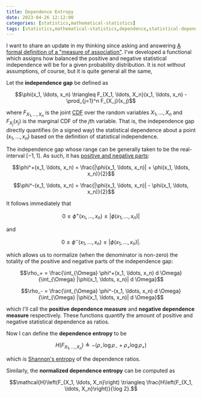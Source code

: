 ```yaml
---
title: Dependence Entropy
date: 2023-04-26 12:12:00
categories: [statistics,mathematical-statistics]
tags: [statistics,mathematical-statistics,dependence,statistical-dependence,mutual-dependence,shannon-entropy,information-theory,calculus,probability-theory]
---
```


I want to share an update in my thinking since asking and answering [A formal definition of a "measure of association"](https://stats.stackexchange.com/q/534454/69508). I've developed a functional which assigns how balanced the positive and negative statistical independence will be for a given probability distribution. It is not without assumptions, of course, but it is quite general all the same,

Let the **independence gap** be defined as 

$$\phi(x_1, \ldots, x_n) \triangleq F_{X_1, \ldots, X_n}(x_1, \ldots, x_n) - \prod_{j=1}^n F_{X_j}(x_j)$$

where $F_{X_1, \ldots, X_n}$ is the joint [CDF](https://en.wikipedia.org/wiki/Cumulative_distribution_function) over the random variables $X_1, \ldots, X_n$ and $F_{X_j}(x_j)$ is the marginal CDF of the $j$th variable. That is, the independence gap directly quantifies (in a signed way) the statistical dependence about a point $(x_1, \ldots, x_n)$ based on the definition of statistical independence.

The independence gap whose range can be generally taken to be the real-interval $[-1,1]$. As such, it has [positive and negative parts](https://en.wikipedia.org/wiki/Positive_and_negative_parts):

$$\phi^+(x_1, \ldots, x_n) = \frac{|\phi(x_1, \ldots, x_n)| + \phi(x_1, \ldots, x_n)}{2}$$

$$\phi^-(x_1, \ldots, x_n) = \frac{|\phi(x_1, \ldots, x_n)| - \phi(x_1, \ldots, x_n)}{2}$$

It follows immediately that 

$$0 \leq \phi^+(x_1, \ldots, x_n) \leq |\phi(x_1, \ldots, x_n)|$$

and

$$0 \leq \phi^-(x_1, \ldots, x_n) \leq |\phi(x_1, \ldots, x_n)|.$$

which allows us to normalize (when the denominator is non-zero) the totality of the positive and negative parts of the independence gap:

$$\rho_+ = \frac{\int_{\Omega} \phi^+(x_1, \ldots, x_n) d \Omega}{\int_{\Omega} |\phi(x_1, \ldots, x_n)| d \Omega}$$

$$\rho_- = \frac{\int_{\Omega} \phi^-(x_1, \ldots, x_n) d \Omega}{\int_{\Omega} |\phi(x_1, \ldots, x_n)| d \Omega}$$

which I'll call the **positive dependence measure** and **negative dependence measure** respectively. These functions quantify the amount of positive and negative statistical dependence as ratios.

Now I can define the **dependence entropy** to be

$$H\left(F_{X_1, \ldots, X_n}\right) \triangleq -\left( \rho_- \log \rho_- + \rho_+ \log \rho_+ \right)$$

which is [Shannon's entropy](https://en.wikipedia.org/wiki/Entropy_(information_theory)#Definition) of the dependence ratios.

Similarly, the **normalized dependence entropy** can be computed as 

$$\mathcal{H}\left(F_{X_1, \ldots, X_n}\right) \triangleq \frac{H\left(F_{X_1, \ldots, X_n}\right)}{\log 2}.$$
